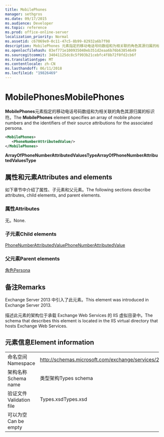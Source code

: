 ```yaml
---
title: MobilePhones
manager: sethgros
ms.date: 09/17/2015
ms.audience: Developer
ms.topic: reference
ms.prod: office-online-server
localization_priority: Normal
ms.assetid: c67069e9-0c11-47c5-8b99-82932a6b7f98
description: MobilePhones 元素指定的移动电话号码数组和为相关联的角色其源归属的标识符。
ms.openlocfilehash: 03ef771e100935040eb351d2eaa6b76b63854649
ms.sourcegitcommit: 34041125dc8c5f993b21cebfc4f8b72f0fd2cb6f
ms.translationtype: MT
ms.contentlocale: zh-CN
ms.lasthandoff: 06/11/2018
ms.locfileid: "19826469"
---
```

# <a name="mobilephones"></a><span data-ttu-id="4d936-103">MobilePhones</span><span class="sxs-lookup"><span data-stu-id="4d936-103">MobilePhones</span></span>

<span data-ttu-id="4d936-104">**MobilePhones**元素指定的移动电话号码数组和为相关联的角色其源归属的标识符。</span><span class="sxs-lookup"><span data-stu-id="4d936-104">The **MobilePhones** element specifies an array of mobile phone numbers and the identifiers of their source attributions for the associated persona.</span></span> 
  
```XML
<MobilePhones>
   <PhoneNumberAttributedValue/>
</MobilePhones>
```

 <span data-ttu-id="4d936-105">**ArrayOfPhoneNumberAttributedValuesType**</span><span class="sxs-lookup"><span data-stu-id="4d936-105">**ArrayOfPhoneNumberAttributedValuesType**</span></span>
## <a name="attributes-and-elements"></a><span data-ttu-id="4d936-106">属性和元素</span><span class="sxs-lookup"><span data-stu-id="4d936-106">Attributes and elements</span></span>

<span data-ttu-id="4d936-107">如下章节中介绍了属性、子元素和父元素。</span><span class="sxs-lookup"><span data-stu-id="4d936-107">The following sections describe attributes, child elements, and parent elements.</span></span>
  
### <a name="attributes"></a><span data-ttu-id="4d936-108">属性</span><span class="sxs-lookup"><span data-stu-id="4d936-108">Attributes</span></span>

<span data-ttu-id="4d936-109">无。</span><span class="sxs-lookup"><span data-stu-id="4d936-109">None.</span></span>
  
### <a name="child-elements"></a><span data-ttu-id="4d936-110">子元素</span><span class="sxs-lookup"><span data-stu-id="4d936-110">Child elements</span></span>

[<span data-ttu-id="4d936-111">PhoneNumberAttributedValue</span><span class="sxs-lookup"><span data-stu-id="4d936-111">PhoneNumberAttributedValue</span></span>](phonenumberattributedvalue.md)
  
### <a name="parent-elements"></a><span data-ttu-id="4d936-112">父元素</span><span class="sxs-lookup"><span data-stu-id="4d936-112">Parent elements</span></span>

[<span data-ttu-id="4d936-113">角色</span><span class="sxs-lookup"><span data-stu-id="4d936-113">Persona</span></span>](persona.md)
  
## <a name="remarks"></a><span data-ttu-id="4d936-114">备注</span><span class="sxs-lookup"><span data-stu-id="4d936-114">Remarks</span></span>

<span data-ttu-id="4d936-115">Exchange Server 2013 中引入了此元素。</span><span class="sxs-lookup"><span data-stu-id="4d936-115">This element was introduced in Exchange Server 2013.</span></span>
  
<span data-ttu-id="4d936-116">描述此元素的架构位于承载 Exchange Web Services 的 IIS 虚拟目录中。</span><span class="sxs-lookup"><span data-stu-id="4d936-116">The schema that describes this element is located in the IIS virtual directory that hosts Exchange Web Services.</span></span>
  
## <a name="element-information"></a><span data-ttu-id="4d936-117">元素信息</span><span class="sxs-lookup"><span data-stu-id="4d936-117">Element information</span></span>

|||
|:-----|:-----|
|<span data-ttu-id="4d936-118">命名空间</span><span class="sxs-lookup"><span data-stu-id="4d936-118">Namespace</span></span>  <br/> |http://schemas.microsoft.com/exchange/services/2006/types  <br/> |
|<span data-ttu-id="4d936-119">架构名称</span><span class="sxs-lookup"><span data-stu-id="4d936-119">Schema name</span></span>  <br/> |<span data-ttu-id="4d936-120">类型架构</span><span class="sxs-lookup"><span data-stu-id="4d936-120">Types schema</span></span>  <br/> |
|<span data-ttu-id="4d936-121">验证文件</span><span class="sxs-lookup"><span data-stu-id="4d936-121">Validation file</span></span>  <br/> |<span data-ttu-id="4d936-122">Types.xsd</span><span class="sxs-lookup"><span data-stu-id="4d936-122">Types.xsd</span></span>  <br/> |
|<span data-ttu-id="4d936-123">可以为空</span><span class="sxs-lookup"><span data-stu-id="4d936-123">Can be empty</span></span>  <br/> ||
   

